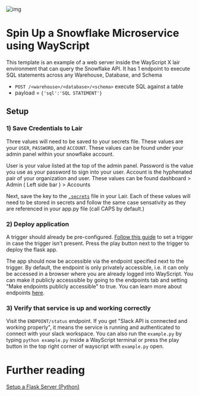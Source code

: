 ![img](https://i.ibb.co/Vgv9nf1/interface3.png)

# Spin Up a Snowflake Microservice using WayScript

This template is an example of a web server inside the WayScript X lair environment that can query the Snowflake API. It has 1 endpoint to execute SQL statements across any Warehouse, Database, and Schema

- `POST /<warehouse>/<database>/<schema>` execute SQL against a table
- payload = `{'sql':'SQL STATEMENT'}` 

## Setup

### 1) Save Credentials to Lair

Three values will need to be saved to your secrets file. These values are your `USER`, `PASSWORD`, and `ACCOUNT`.
These values can be found under your admin panel within your snowflake account.

User is your value listed at the top of the admin panel. Password is the value you use as your password to sign into your user. Account is the hyphenated pair of your organization and user. These values can be found dashboard > Admin ( Left side bar ) > Accounts

Next, save the key to the [`.secrets`](https://docs.wayscript.com/platform/lairs/environment-variables#example-.env-and-.secrets-files) file in your Lair. Each of these values will need to be stored in secrets and follow the same case sensativity as they are referenced in your app.py file (call CAPS by default.)

### 2) Deploy application

A trigger should already be pre-configured. [Follow this guide](https://docs.wayscript.com/quickstart-spin-up-server/python/host-a-flask-server#configure-deploy-trigger) to set a trigger in case the trigger isn't present. Press the play button next to the trigger to deploy the flask app.

The app should now be accessible via the endpoint specified next to the trigger. By default, the endpoint is only privately accessible, i.e. it can only be accessed in a browser where you are already logged into WayScript. You can make it publicly accesssible by going to the endpoints tab and setting "Make endpoints publicly accessible" to true. You can learn more about endpoints [here](https://docs.wayscript.com/platform/lairs/endpoints).

### 3) Verify that service is up and working correctly

Visit the `ENDPOINT/status` endpoint. If you get "Slack API is connected and working properly", it means the service is running and authenticated to connect with your slack workspace. You can also run the `example.py` by typing `python example.py` inside a WayScript terminal or press the play button in the top right corner of wayscript with `example.py` open.

# Further reading

[Setup a Flask Server (Python)](https://docs.wayscript.com/quickstart-spin-up-server/python/host-a-flask-server)
